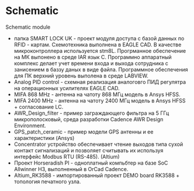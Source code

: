 # Schematic
Schematic module
- папка SMART LOCK UK - проект модуля доступа с базой данных по RFID - картам. Схемотехника выполнена в EAGLE CAD. В качестве микроконтроллера используется stm8L. Прогрманное обеспечение на МК выпонено в среде IAR язык С. Программно аппаратный комплекс делает учет времени входа и выхода сотрудника с занисением в баззу даных в виде файла. Программное обеспечения для ПК верхний уровень выполена в среде LABVIEW.
- Analog PID control - схемная реализация аналоговго ПИД регулятра на операционных усилителях EAGLE CAD.
- MIFA 868 MHz - антенна на чатоту 868 МГц модель в Ansys HFSS. 
- MIFA 2400 MHz - антенна на чатоту 2400 МГц модель в Ansys HFSS + согласование LC.
- AWR_Design_filter - пример заграждающего фильтра на 5 ГГц микрополосковый, среда разработки Cadence AWR Design Environment.
- GPS_patch_ceramic - пример модели GPS антенны и ее характеристики (Ansys) 
- Concentrator устройство обеспечивает чтение выходов типа сухой контакт сигнализаций и позволяет считывать их используя интерфейс Modbus RTU (RS-485). (Altium)
- Проект Horseradish PI - одноплатный компьбтер на базе SoC Allwinner H3, выполненный в OrCad Cadence.
- Altium_RK3588 - импортированный проект DEMO board RK3588 + топология печатного узла.